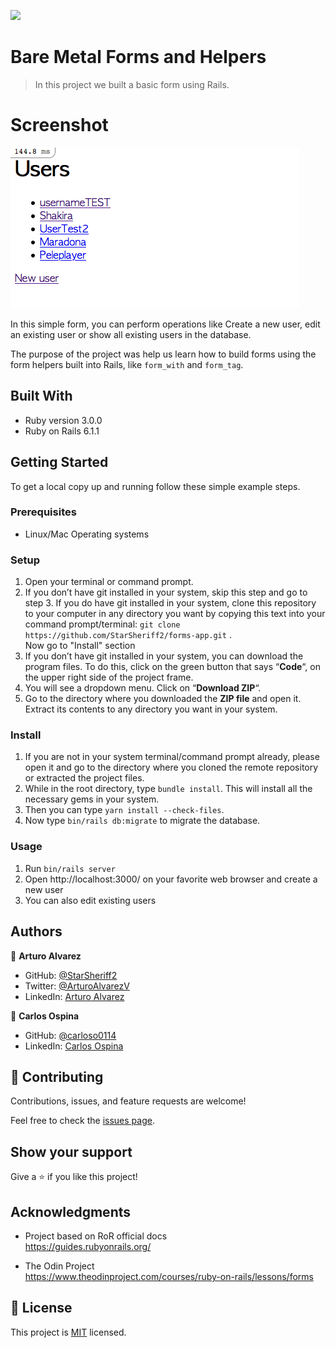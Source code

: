 ![](https://img.shields.io/badge/Microverse-blueviolet)

# Bare Metal Forms and Helpers

> In this project we built a basic form using Rails.
# Screenshot
![screenshot](./app_screenshot.png)

In this simple form, you can perform operations like Create a new user, edit an existing user or show all existing users in the database.

The purpose of the project was help us learn how to build forms using the form helpers built into Rails, like `form_with` and `form_tag`.

## Built With
- Ruby version 3.0.0
- Ruby on Rails 6.1.1

## Getting Started
To get a local copy up and running follow these simple example steps.

### Prerequisites
- Linux/Mac Operating systems

### Setup
1. Open your terminal or command prompt.
2. If you don’t have git installed in your system, skip this step and go to step 3. If you do have git installed in your system, clone this repository to your computer in any directory you want by copying this text into your command prompt/terminal: `git clone https://github.com/StarSheriff2/forms-app.git`  .
<br>Now go to "Install" section
3. If you don’t have git installed in your system, you can download the program files. To do this, click on the green button that says “**Code**“, on the upper right side of the project frame.
4. You will see a dropdown menu. Click on “**Download ZIP**“.
5. Go to the directory where you downloaded the **ZIP file** and open it. Extract its contents to any directory you want in your system.

### Install
1. If you are not in your system terminal/command prompt already, please open it and go to the directory where you cloned the remote repository or extracted the project files.
2. While in the root directory, type `bundle install`. This will install all the necessary gems in your system.
3. Then you can type <code>yarn install --check-files</code>.
4. Now type <code>bin/rails db:migrate</code> to migrate the database.
### Usage
1. Run <code>bin/rails server</code>
2. Open http://localhost:3000/ on your favorite web browser and create a new user
3. You can also edit existing users

## Authors

👤 **Arturo Alvarez**

- GitHub: [@StarSheriff2](https://github.com/StarSheriff2)
- Twitter: [@ArturoAlvarezV ](https://twitter.com/ArturoAlvarezV )
- LinkedIn: [Arturo Alvarez](https://www.linkedin.com/in/arturoalvarezv/)

👤 **Carlos Ospina**

- GitHub: [@carloso0114](https://github.com/carloso0114)
- LinkedIn: [Carlos Ospina](https://www.linkedin.com/in/carlosospina/)

## 🤝 Contributing

Contributions, issues, and feature requests are welcome!

Feel free to check the [issues page](https://github.com/StarSheriff2/forms-app/issues).

## Show your support

Give a ⭐️ if you like this project!

## Acknowledgments

- Project based on RoR official docs <br>
https://guides.rubyonrails.org/

- The Odin Project <br>
https://www.theodinproject.com/courses/ruby-on-rails/lessons/forms
## 📝 License

This project is [MIT](https://github.com/StarSheriff2/forms-app/blob/form-feature/LICENSE) licensed.

